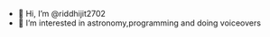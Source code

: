 - 👋 Hi, I’m @riddhijit2702
- 👀 I’m interested in astronomy,programming and doing voiceovers


<!---
riddhijit2702/riddhijit2702 is a ✨ special ✨ repository because its `README.md` (this file) appears on your GitHub profile.
You can click the Preview link to take a look at your changes.
--->
